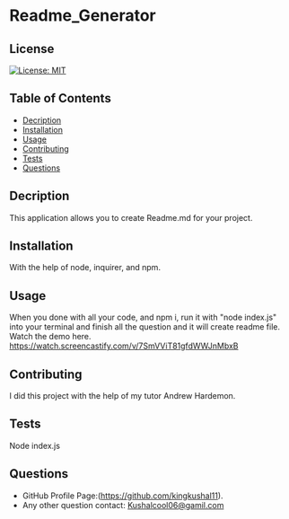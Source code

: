 # Readme_Generator
## License
[![License: MIT](https://img.shields.io/badge/License-MIT-yellow.svg)](https://opensource.org/licenses/MIT)  
## Table of Contents  
- [Decription](#decription)  
- [Installation](#installation)
- [Usage](#usage) 
- [Contributing](#contributing)  
- [Tests](#tests)   
- [Questions](#questions) 
## Decription
This application allows you to create Readme.md for your project.
## Installation
With the help of node, inquirer, and npm.
## Usage
When you done with all your code, and npm i, run it with "node index.js" into your terminal and finish all the question and it will create readme file. Watch the demo here.
https://watch.screencastify.com/v/7SmVViT81gfdWWJnMbxB
## Contributing
I did this project with  the help of my tutor Andrew Hardemon.
## Tests
Node index.js
## Questions
- GitHub Profile Page:(https://github.com/kingkushal11).
- Any other question contact: Kushalcool06@gamil.com
